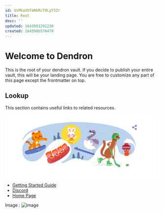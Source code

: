 ```yaml
---
id: UsMkaVUfeNkRcT0LyY3Zr
title: Root
desc: ''
updated: 1643991291230
created: 1643986576479
---
```

# Welcome to Dendron

This is the root of your dendron vault. If you decide to publish your entire vault, this will be your landing page. You are free to customize any part of this page except the frontmatter on top.

## Lookup

This section contains useful links to related resources.

![img2](/assets/images/2022-02-04-21-44-40.png)

- [Getting Started Guide](https://link.dendron.so/6b25)
- [Discord](https://link.dendron.so/6b23)
- [Home Page](https://wiki.dendron.so/)

Image : ![image](https://images.unsplash.com/photo-1453728013993-6d66e9c9123a?ixlib=rb-1.2.1&ixid=MnwxMjA3fDB8MHxzZWFyY2h8Mnx8dmlld3xlbnwwfHwwfHw%3D&w=1000&q=80)
